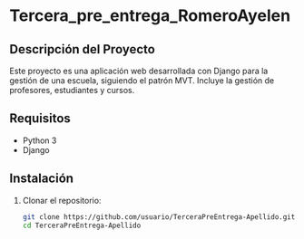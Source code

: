 # Tercera_pre_entrega_RomeroAyelen

## Descripción del Proyecto

Este proyecto es una aplicación web desarrollada con Django para la gestión de una escuela, siguiendo el patrón MVT. Incluye la gestión de profesores, estudiantes y cursos.

## Requisitos

- Python 3
- Django

## Instalación

1. Clonar el repositorio:
   ```bash
   git clone https://github.com/usuario/TerceraPreEntrega-Apellido.git
   cd TerceraPreEntrega-Apellido
